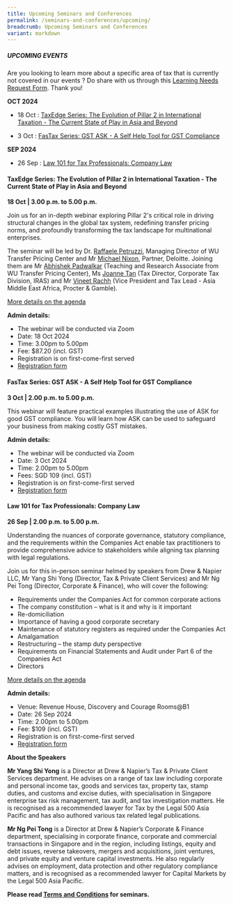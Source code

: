 ```yaml
---
title: Upcoming Seminars and Conferences
permalink: /seminars-and-conferences/upcoming/
breadcrumb: Upcoming Seminars and Conferences
variant: markdown
---
```

##### **UPCOMING EVENTS**
Are you looking to learn more about a specific area of tax that is currently not covered in our events ? 
Do share with us through this [Learning Needs Request Form](https://form.gov.sg/5d2c51283703d80011e52615). Thank you!

**OCT 2024**
* 18 Oct : [TaxEdge Series: The Evolution of Pillar 2 in International Taxation -
The Current State of Play in Asia and Beyond](#18oct-ta-id)

* 3 Oct : [FasTax Series: GST ASK - A Self Help Tool for GST Compliance](#3oct-ta-id)

**SEP 2024**
* 26 Sep : [Law 101 for Tax Professionals: Company Law](#26sep-ta-id)


<a id="18oct-ta-id"></a>
#### **TaxEdge Series: The Evolution of Pillar 2 in International Taxation - The Current State of Play in Asia and Beyond**<br>
**18 Oct | 3.00 p.m. to 5.00 p.m.**

Join us for an in-depth webinar exploring Pillar 2's critical role in driving structural changes in the global tax system, redefining transfer pricing norms, and profoundly transforming the tax landscape for multinational enterprises.

The seminar will be led by Dr. [Raffaele Petruzzi](https://www.linkedin.com/in/raffaelepetruzzi/), Managing Director of WU Transfer Pricing Center and Mr [Michael Nixon](https://www.linkedin.com/in/michael-nixon-911b05a/), Partner, Deloitte. Joining them are Mr [Abhishek Padwalkar](https://www.linkedin.com/in/abhishek-padwalkar-54a97ab6/) (Teaching and Research Associate from WU Transfer Pricing Center), Ms [Joanne Tan](https://www.linkedin.com/in/joanne-tan-1994a3298/) (Tax Director, Corporate Tax Division, IRAS) and Mr [Vineet Rachh](https://www.linkedin.com/in/vineet-rachh-08037616b/) (Vice President and Tax Lead - Asia Middle East Africa, Procter &amp; Gamble).

[More details on the agenda](pillar2webinar_18oct24_updated17sep.pdf)

**Admin details:**
*   The webinar will be conducted via Zoom
*   Date: 18 Oct 2024
*   Time: 3.00pm to 5.00pm
*   Fee: $87.20 (incl. GST)
*   Registration is on first-come-first served
* [Registration form](https://form.gov.sg/66e96b40ec1853bdbbb242d0)


<a id="3oct-ta-id"></a>
#### **FasTax Series: GST ASK - A Self Help Tool for GST Compliance**<br>
**3 Oct | 2.00 p.m. to 5.00 p.m.**

This webinar will feature practical examples illustrating the use of ASK for good GST compliance. You will learn how ASK can be used to safeguard your business from making costly GST mistakes.

**Admin details:**

* The webinar will be conducted via Zoom
* Date: 3 Oct 2024
* Time: 2.00pm to 5.00pm
* Fees: SGD 109 (incl. GST)
* Registration is on first-come-first served
* [Registration form](https://form.gov.sg/66e953180600a84ba779c1fb)


<a id="26sep-ta-id"></a>
#### **Law 101 for Tax Professionals: Company Law**<br>
**26 Sep | 2.00 p.m. to 5.00 p.m.**

Understanding the nuances of corporate governance, statutory compliance, and the requirements within the Companies Act enable tax practitioners to provide comprehensive advice to stakeholders while aligning tax planning with legal regulations.

Join us for this in-person seminar helmed by speakers from Drew &amp; Napier LLC, Mr Yang Shi Yong (Director, Tax &amp; Private Client Services) and Mr Ng Pei Tong (Director, Corporate &amp; Finance), who will cover the following:

* Requirements under the Companies Act for common corporate actions
* The company constitution – what is it and why is it important
* Re-domiciliation
* Importance of having a good corporate secretary
* Maintenance of statutory registers as required under the Companies Act
* Amalgamation
* Restructuring – the stamp duty perspective
* Requirements on Financial Statements and Audit under Part 6 of the Companies Act
* Directors

[More details on the agenda](/files/company_law_flyer_agenda_website__1_.pdf)

**Admin details:**
*   Venue: Revenue House, Discovery and Courage Rooms@B1
*   Date: 26 Sep 2024
*   Time: 2.00pm to 5.00pm
*   Fee: $109 (incl. GST)
*   Registration is on first-come-first served
* [Registration form](https://form.gov.sg/66a8a003abc641fb79c2cc55)

**About the Speakers**

**Mr Yang Shi Yong** is a Director at Drew &amp; Napier’s Tax &amp; Private Client Services department. He advises on a range of tax law including corporate and personal income tax, goods and services tax, property tax, stamp duties, and customs and excise duties, with specialisation in Singapore enterprise tax risk management, tax audit, and tax investigation matters. He is recognised as a recommended lawyer for Tax by the Legal 500 Asia Pacific and has also authored various tax related legal publications.

**Mr Ng Pei Tong** is a Director at Drew &amp; Napier’s Corporate &amp; Finance department, specialising in corporate finance, corporate and commercial transactions in Singapore and in the region, including listings, equity and debt issues, reverse takeovers, mergers and acquisitions, joint ventures, and private equity and venture capital investments. He also regularly advises on employment, data protection and other regulatory compliance matters, and is recognised as a recommended lawyer for Capital Markets by the Legal 500 Asia Pacific.


**Please read [Terms and Conditions](https://production-iras-tax-academy.netlify.com/executive-tax-programmes/terms-and-conditions/) for seminars.**